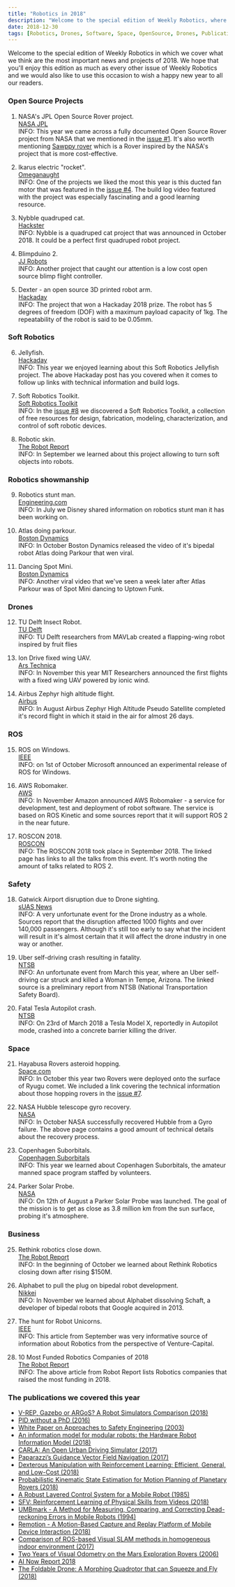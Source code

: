 ```yaml
---
title: "Robotics in 2018"
description: "Welcome to the special edition of Weekly Robotics, where we cover the most important topics and projects of 2018."
date: 2018-12-30
tags: [Robotics, Drones, Software, Space, OpenSource, Drones, Publications, 2018Review]
---
```


Welcome to the special edition of Weekly Robotics in which we cover what we think are the most important news and projects of 2018. We hope that you'll enjoy this edition as much as every other issue of Weekly Robotics and we would also like to use this occasion to wish a happy new year to all our readers.

### Open Source Projects

1) NASA's JPL Open Source Rover project.
<br>[NASA JPL](https://opensourcerover.jpl.nasa.gov/)<br>
INFO: This year we came across a fully documented Open Source Rover project from NASA that we mentioned in the [issue #1](https://weeklyrobotics.com/weekly-robotics-1). It's also worth mentioning [Sawppy rover](https://github.com/Roger-random/Sawppy_Rover) which is a Rover inspired by the NASA's project that is more cost-effective.

2) Ikarus electric "rocket".
<br>[Omeganaught](http://omeganaught.com/2018/08/ikarus-electric-rocket/)<br>
INFO: One of the projects we liked the most this year is this ducted fan motor that was featured in the [issue #4](https://weeklyrobotics.com/weekly-robotics-4). The build log video featured with the project was especially fascinating and a good learning resource.

3) Nybble quadruped cat.
<br>[Hackster](https://www.hackster.io/RzLi/petoi-nybble-944867)<br>
INFO: Nybble is a quadruped cat project that was announced in October 2018. It could be a perfect first quadruped robot project.

4) Blimpduino 2.
<br>[JJ Robots](https://www.jjrobots.com/blimpduino-2/)<br>
INFO: Another project that caught our attention is a low cost open source blimp flight controller.

5) Dexter - an open source 3D printed robot arm.
<br>[Hackaday](https://hackaday.io/project/158779-dexter)<br>
INFO: The project that won a Hackaday 2018 prize. The robot has 5 degrees of freedom (DOF) with a maximum payload capacity of 1kg. The repeatability of the robot is said to be 0.05mm.

### Soft Robotics

6) Jellyfish.
<br>[Hackaday](https://hackaday.com/2018/10/06/soft-robotic-jellyfish-get-pumped-in-the-atlantic/)<br>
INFO: This year we enjoyed learning about this Soft Robotics Jellyfish project. The above Hackaday post has you covered when it comes to follow up links with technical information and build logs.

7) Soft Robotics Toolkit.
<br>[Soft Robotics Toolkit](https://softroboticstoolkit.com/home)<br>
INFO: In the [issue #8](https://weeklyrobotics.com/weekly-robotics-8) we discovered a Soft Robotics Toolkit, a collection of free resources for design, fabrication, modeling, characterization, and control of soft robotic devices.

8) Robotic skin.
<br>[The Robot Report](https://www.therobotreport.com/robotic-skins-soft-objects-robots/)<br>
INFO: In September we learned about this project allowing to turn soft objects into robots.

### Robotics showmanship

9) Robotics stunt man.
<br>[Engineering.com](https://www.engineering.com/DesignerEdge/DesignerEdgeArticles/ArticleID/17247/Disney-Brings-Robotic-Stunt-Double-to-Life.aspx)<br>
INFO: In July we Disney shared information on robotics stunt man it has been working on.

10) Atlas doing parkour.
<br>[Boston Dynamics](https://www.youtube.com/watch?v=LikxFZZO2sk)<br>
INFO: In October Boston Dynamics released the video of it's bipedal robot Atlas doing Parkour that wen viral.

11) Dancing Spot Mini.
<br>[Boston Dynamics](https://www.youtube.com/watch?v=kHBcVlqpvZ8)<br>
INFO: Another viral video that we've seen a week later after Atlas Parkour was of Spot Mini dancing to Uptown Funk.

### Drones

12) TU Delft Insect Robot.
<br>[TU Delft](https://www.tudelft.nl/index.php?id=42977&L=1)<br>
INFO: TU Delft researchers from MAVLab created a flapping-wing robot inspired by fruit flies

13) Ion Drive fixed wing UAV.
<br>[Ars Technica](https://arstechnica.com/science/2018/11/small-drone-soars-on-an-ionic-wind-with-no-moving-parts/)<br>
INFO: In November this year MIT Researchers announced the first flights with a fixed wing UAV powered by ionic wind.

14) Airbus Zephyr high altitude flight.
<br>[Airbus](https://www.airbus.com/newsroom/press-releases/en/2018/08/Airbus-Zephyr-Solar-High-Altitude-Pseudo-Satellite-flies-for-longer-than-any-other-aircraft.html)<br>
INFO: In August Airbus Zephyr High Altitude Pseudo Satellite completed it's record flight in which it staid in the air for almost 26 days.

### ROS

15) ROS on Windows.
<br>[IEEE](https://spectrum.ieee.org/automaton/robotics/robotics-software/microsoft-announces-experimental-release-of-ros-for-windows-10)<br>
INFO: on 1st of October Microsoft announced an experimental release of ROS for Windows.

16) AWS Robomaker.
<br>[AWS](https://aws.amazon.com/blogs/aws/aws-robomaker-develop-test-deploy-and-manage-intelligent-robotics-apps/)<br>
INFO: In November Amazon announced AWS Robomaker - a service for development, test and deployment of robot software. The service is based on ROS Kinetic and some sources report that it will support ROS 2 in the near future.

17) ROSCON 2018.
<br>[ROSCON](https://roscon.ros.org/2018/#program)<br>
INFO: The ROSCON 2018 took place in September 2018. The linked page has links to all the talks from this event. It's worth noting the amount of talks related to ROS 2.

### Safety

18) Gatwick Airport disruption due to Drone sighting.
<br>[sUAS News](https://www.suasnews.com/2018/12/gatwick-airport-disruption-due-to-reported-drone-sightings/)<br>
INFO: A very unfortunate event for the Drone industry as a whole. Sources report that the disruption affected 1000 flights and over 140,000 passengers. Although it's still too early to say what the incident will result in it's almost certain that it will affect the drone industry in one way or another.

19) Uber self-driving crash resulting in fatality.
<br>[NTSB](https://www.ntsb.gov/news/press-releases/Pages/NR20180524.aspx)<br>
INFO: An unfortunate event from March this year, where an Uber self-driving car struck and killed a Woman in Tempe, Arizona. The linked source is a preliminary report from NTSB (National Transportation Safety Board).

20) Fatal Tesla Autopilot crash.
<br>[NTSB](https://www.ntsb.gov/news/press-releases/Pages/nr20180607.aspx)<br>
INFO: On 23rd of March 2018 a Tesla Model X, reportedly in Autopilot mode, crashed into a concrete barrier killing the driver.

### Space

21) Hayabusa Rovers asteroid hopping.
<br>[Space.com](https://www.space.com/42003-hayabusa2-drops-mascot-lander-on-asteroid-ryugu.html)<br>
INFO: In October this year two Rovers were deployed onto the surface of Ryugu comet. We included a link covering the technical information about those hopping rovers in the [issue #7](https://weeklyrobotics.com/weekly-robotics-7).

22) NASA Hubble telescope gyro recovery.
<br>[NASA](https://www.nasa.gov/feature/goddard/2018/update-on-the-hubble-space-telescope-safe-mode)<br>
INFO: In October NASA successfully recovered Hubble from a Gyro failure. The above page contains a good amount of technical details about the recovery process.

23) Copenhagen Suborbitals.
<br>[Copenhagen Suborbitals](https://copenhagensuborbitals.com/about-us/)<br>
INFO: This year we learned about Copenhagen Suborbitals, the amateur manned space program staffed by volunteers.

24) Parker Solar Probe.
<br>[NASA](https://www.nasa.gov/content/goddard/parker-solar-probe-humanity-s-first-visit-to-a-star)<br>
INFO: On 12th of August a Parker Solar Probe was launched. The goal of the mission is to get as close as 3.8 million km from the sun surface, probing it's atmosphere.

### Business

25) Rethink robotics close down.
<br>[The Robot Report](https://www.therobotreport.com/rethink-robotics-closes-its-doors/)<br>
INFO: In the beginning of October we learned about Rethink Robotics closing down after rising $150M.

26) Alphabet to pull the plug on bipedal robot development.
<br>[Nikkei](https://asia.nikkei.com/Business/Companies/Google-parent-to-pull-plug-on-bipedal-robot-development)<br>
INFO: In November we learned about Alphabet dissolving Schaft, a developer of bipedal robots that Google acquired in 2013.

27) The hunt for Robot Unicorns.
<br>[IEEE](https://spectrum.ieee.org/automaton/robotics/industrial-robots/the-hunt-for-robot-unicorns)<br>
INFO: This article from September was very informative source of information about Robotics from the perspective of Venture-Capital.

28) 10 Most Funded Robotics Companies of 2018
<br>[The Robot Report](https://www.therobotreport.com/largest-robotics-investments-2018/)<br>
INFO: The above article from Robot Report lists Robotics companies that raised the most funding in 2018.

### The publications we covered this year

* [V-REP, Gazebo or ARGoS? A Robot Simulators Comparison (2018)](http://lenkaspace.net/tutorials/programming/robotSimulatorsComparison)
* [PID without a PhD (2016)](https://www.wescottdesign.com/articles/pid/pidWithoutAPhd.pdf)
* [White Paper on Approaches to Safety Engineering (2003)](http://sunnyday.mit.edu/caib/concepts.pdf)
* [An  information  model  for  modular  robots:  the  Hardware  Robot Information  Model  (2018)](https://arxiv.org/pdf/1802.01459.pdf)
* [CARLA: An Open Urban Driving Simulator (2017)](http://proceedings.mlr.press/v78/dosovitskiy17a/dosovitskiy17a.pdf)
* [Paparazzi’s Guidance Vector Field Navigation (2017)](https://wiki.paparazziuav.org/wiki/Module/guidance_vector_field)
* [Dexterous Manipulation with Reinforcement Learning: Efficient, General, and Low-Cost (2018)](https://bair.berkeley.edu/blog/2018/08/31/dexterous-manip/)
* [Probabilistic Kinematic State Estimation for Motion Planning of Planetary Rovers (2018)](https://sourishghosh.com/publications/pACE_IROS18.pdf)
* [A Robust Layered Control System for a Mobile Robot (1985)](https://apps.dtic.mil/dtic/tr/fulltext/u2/a160833.pdf)
* [SFV: Reinforcement Learning of Physical Skills from Videos (2018)](https://xbpeng.github.io/projects/SFV/index.html)
* [ UMBmark - A Method for Measuring, Comparing, and Correcting Dead-reckoning Errors in Mobile Robots (1994)](http://www-personal.umich.edu/~johannb/Papers/umbmark.pdf)
* [Remotion - A Motion-Based Capture and Replay Platform of Mobile Device Interaction (2018)](https://remotion.cs.brown.edu/)
* [Comparison of ROS-based Visual SLAM methods in homogeneous indoor environment (2017)](https://www.researchgate.net/profile/Ilya_Afanasyev/publication/320623436_Comparison_of_ROS-based_Visual_SLAM_methods_in_homogeneous_indoor_environment/links/5b4936f445851519b4b85b52/Comparison-of-ROS-based-Visual-SLAM-methods-in-homogeneous-indoor-environment.pdf)
* [Two Years of Visual Odometry on the Mars Exploration Rovers (2006)](https://onlinelibrary.wiley.com/doi/pdf/10.1002/rob.20184)
* [AI Now Report 2018](https://ainowinstitute.org/AI_Now_2018_Report.pdf)
* [The Foldable Drone: A Morphing Quadrotor that can Squeeze and Fly (2018)](http://rpg.ifi.uzh.ch/docs/RAL18_Falanga.pdf)
